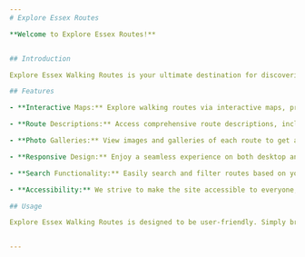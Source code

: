 ```yaml
--- 
# Explore Essex Routes

**Welcome to Explore Essex Routes!**


## Introduction

Explore Essex Walking Routes is your ultimate destination for discovering the scenic and cultural wonders of Essex County, UK, on foot. Whether you're an avid hiker, a leisurely stroller, or a newcomer looking to explore the beauty of Essex, our website offers a diverse collection of walking routes that showcase the county's picturesque landscapes, historic sites, and hidden gems. This site is built with the Astro framework, ensuring fast loading times and a delightful user experience.

## Features

- **Interactive Maps:** Explore walking routes via interactive maps, providing detailed trail information. (Coming soon)

- **Route Descriptions:** Access comprehensive route descriptions, including distance, difficulty, and notable landmarks.

- **Photo Galleries:** View images and galleries of each route to get a preview of the breathtaking scenery. (Coming soon)

- **Responsive Design:** Enjoy a seamless experience on both desktop and mobile devices.

- **Search Functionality:** Easily search and filter routes based on your preferences. (Coming soon)

- **Accessibility:** We strive to make the site accessible to everyone, ensuring a smooth experience for all users.

## Usage

Explore Essex Walking Routes is designed to be user-friendly. Simply browse the website, search for walking routes, and explore the detailed information for each route. You can plan your walking adventures, read reviews from other users, and contribute your own experiences to the community.


--- 
```

